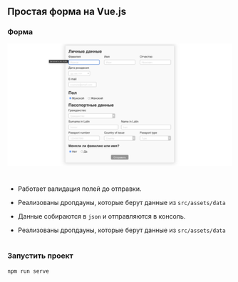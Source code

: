 ## Простая форма на Vue.js

### Форма

![Shot1](src/assets/images/shot1.png)

#

- Работает валидация полей до отправки.

- Реализованы дропдауны, которые берут данные из `src/assets/data`

- Данные собираются в `json` и отправляются в консоль.

- Реализованы дропдауны, которые берут данные из `src/assets/data`

#

### Запустить проект

```
npm run serve
```
